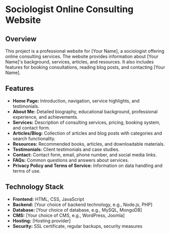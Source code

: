# Sociologist Online Consulting Website

## Overview
This project is a professional website for [Your Name], a sociologist offering online consulting services. The website provides information about [Your Name]'s background, services, articles, and resources. It also includes features for booking consultations, reading blog posts, and contacting [Your Name].

## Features
- **Home Page:** Introduction, navigation, service highlights, and testimonials.
- **About Me:** Detailed biography, educational background, professional experience, and achievements.
- **Services:** Description of consulting services, pricing, booking system, and contact form.
- **Articles/Blog:** Collection of articles and blog posts with categories and search functionality.
- **Resources:** Recommended books, articles, and downloadable materials.
- **Testimonials:** Client testimonials and case studies.
- **Contact:** Contact form, email, phone number, and social media links.
- **FAQs:** Common questions and answers about services.
- **Privacy Policy and Terms of Service:** Information on data handling and terms of use.

## Technology Stack
- **Frontend:** HTML, CSS, JavaScript
- **Backend:** [Your choice of backend technology, e.g., Node.js, PHP]
- **Database:** [Your choice of database, e.g., MySQL, MongoDB]
- **CMS:** [Your choice of CMS, e.g., WordPress, Joomla]
- **Hosting:** [Hosting provider]
- **Security:** SSL certificate, regular backups, security measures

